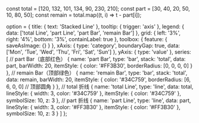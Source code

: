 const total = [120, 132, 101, 134, 90, 230, 210];
const part  = [30, 40, 20, 50, 10, 80, 50];
const remain = total.map((t, i) => t - part[i]);

option = {
  title: { text: 'Stacked Line' },
  tooltip: { trigger: 'axis' },
  legend: {
    data: ['total Line', 'part Line', 'part Bar', 'remain Bar']
  },
  grid: {
    left: '3%', right: '4%', bottom: '3%', containLabel: true
  },
  toolbox: { feature: { saveAsImage: {} } },
  xAxis: {
    type: 'category',
    boundaryGap: true,
    data: ['Mon', 'Tue', 'Wed', 'Thu', 'Fri', 'Sat', 'Sun']
  },
  yAxis: { type: 'value' },
  series: [
    // part Bar（底部红色）
    {
      name: 'part Bar',
      type: 'bar',
      stack: 'total',
      data: part,
      barWidth: 20,
      itemStyle: {
        color: '#FF3B30',
        borderRadius: [0, 0, 0, 0]
      }
    },
    // remain Bar（顶部绿色）
    {
      name: 'remain Bar',
      type: 'bar',
      stack: 'total',
      data: remain,
      barWidth: 20,
      itemStyle: {
        color: '#34C759',
        borderRadius: [6, 6, 0, 0] // 顶部圆角
      }
    },
    // total 折线
    {
      name: 'total Line',
      type: 'line',
      data: total,
      lineStyle: { width: 3, color: '#34C759' },
      itemStyle: { color: '#34C759' },
      symbolSize: 10,
      z: 3
    },
    // part 折线
    {
      name: 'part Line',
      type: 'line',
      data: part,
      lineStyle: { width: 3, color: '#FF3B30' },
      itemStyle: { color: '#FF3B30' },
      symbolSize: 10,
      z: 3
    }
  ]
};
